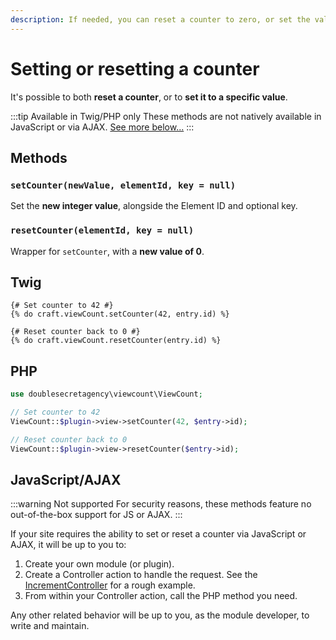 ```yaml
---
description: If needed, you can reset a counter to zero, or set the value to any positive integer.
---
```


# Setting or resetting a counter

It's possible to both **reset a counter**, or to **set it to a specific value**.

:::tip Available in Twig/PHP only
These methods are not natively available in JavaScript or via AJAX. [See more below...](#javascript-ajax)
:::

## Methods

### `setCounter(newValue, elementId, key = null)`

Set the **new integer value**, alongside the Element ID and optional key.

### `resetCounter(elementId, key = null)`

Wrapper for `setCounter`, with a **new value of 0**.

## Twig

```twig
{# Set counter to 42 #}
{% do craft.viewCount.setCounter(42, entry.id) %}

{# Reset counter back to 0 #}
{% do craft.viewCount.resetCounter(entry.id) %}
```

## PHP

```php
use doublesecretagency\viewcount\ViewCount;

// Set counter to 42
ViewCount::$plugin->view->setCounter(42, $entry->id);

// Reset counter back to 0
ViewCount::$plugin->view->resetCounter($entry->id);
```

## JavaScript/AJAX

:::warning Not supported
For security reasons, these methods feature no out-of-the-box support for JS or AJAX.
:::

If your site requires the ability to set or reset a counter via JavaScript or AJAX, it will be up to you to:

1. Create your own module (or plugin).
2. Create a Controller action to handle the request. See the [IncrementController](https://github.com/doublesecretagency/craft-viewcount/blob/ff0f22bf4114498efa07430a3ac1fe8d39c5c2be/src/controllers/IncrementController.php#L49-L50) for a rough example.
3. From within your Controller action, call the PHP method you need.

Any other related behavior will be up to you, as the module developer, to write and maintain.
